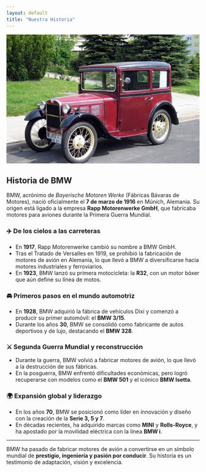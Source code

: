 ```yaml
---
layout: default
title: "Nuestra Historia"
---
```


![Historia](/assets/img/historia.jpeg)

## Historia de BMW

BMW, acrónimo de *Bayerische Motoren Werke* (Fábricas Bávaras de Motores), nació oficialmente el **7 de marzo de 1916** en Múnich, Alemania. Su origen está ligado a la empresa **Rapp Motorenwerke GmbH**, que fabricaba motores para aviones durante la Primera Guerra Mundial.

### ✈️ De los cielos a las carreteras
- En **1917**, Rapp Motorenwerke cambió su nombre a BMW GmbH.
- Tras el Tratado de Versalles en 1919, se prohibió la fabricación de motores de avión en Alemania, lo que llevó a BMW a diversificarse hacia motores industriales y ferroviarios.
- En **1923**, BMW lanzó su primera motocicleta: la **R32**, con un motor bóxer que aún define su línea de motos.

### 🚘 Primeros pasos en el mundo automotriz
- En **1928**, BMW adquirió la fábrica de vehículos Dixi y comenzó a producir su primer automóvil: el **BMW 3/15**.
- Durante los años **30**, BMW se consolidó como fabricante de autos deportivos y de lujo, destacando el **BMW 328**.

### ⚔️ Segunda Guerra Mundial y reconstrucción
- Durante la guerra, BMW volvió a fabricar motores de avión, lo que llevó a la destrucción de sus fábricas.
- En la posguerra, BMW enfrentó dificultades económicas, pero logró recuperarse con modelos como el **BMW 501** y el icónico **BMW Isetta**.

### 🌍 Expansión global y liderazgo
- En los años **70**, BMW se posicionó como líder en innovación y diseño con la creación de la **Serie 3, 5 y 7**.
- En décadas recientes, ha adquirido marcas como **MINI** y **Rolls-Royce**, y ha apostado por la movilidad eléctrica con la línea **BMW i**.

---

BMW ha pasado de fabricar motores de avión a convertirse en un símbolo mundial de **prestigio, ingeniería y pasión por conducir**. Su historia es un testimonio de adaptación, visión y excelencia.

